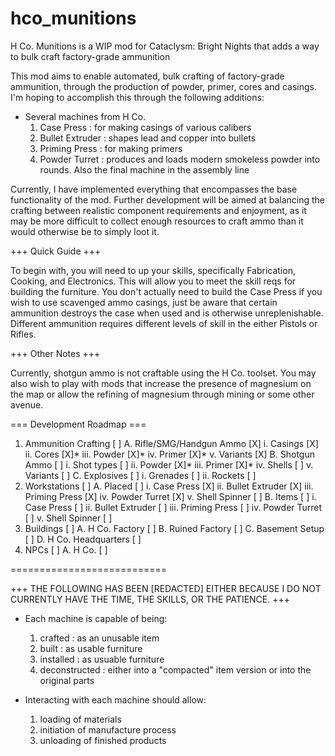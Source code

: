 # hco_munitions
H Co. Munitions is a WIP mod for Cataclysm: Bright Nights that adds a way to bulk craft factory-grade ammunition

This mod aims to enable automated, bulk crafting of factory-grade ammunition, through the production of powder, primer, cores and casings.
I'm hoping to accomplish this through the following additions:

- Several machines from H Co.
  1. Case Press : for making casings of various calibers
  2. Bullet Extruder : shapes lead and copper into bullets
  3. Priming Press : for making primers
  4. Powder Turret : produces and loads modern smokeless powder into rounds. Also the final machine in the assembly line
  
Currently, I have implemented everything that encompasses the base functionality of the mod. Further development will be aimed at balancing the crafting between realistic component requirements and enjoyment, as it may be more difficult to collect enough resources to craft ammo than it would otherwise be to simply loot it.

+++ Quick Guide +++

To begin with, you will need to up your skills, specifically Fabrication, Cooking, and Electronics. This will allow you to meet the skill reqs for building the furniture. You don't actually need to build the Case Press if you wish to use scavenged ammo casings, just be aware that certain ammunition destroys the case when used and is otherwise unreplenishable. Different ammunition requires different levels of skill in the either Pistols or Rifles. 

+++ Other Notes +++

Currently, shotgun ammo is not craftable using the H Co. toolset. You may also wish to play with mods that increase the presence of magnesium on the map or allow the refining of magnesium through mining or some other avenue.

=== Development Roadmap ===

1. Ammunition Crafting      	[ ]
  A. Rifle/SMG/Handgun Ammo 	[X]
    i. Casings              	[X]
	ii. Cores					[X]*
	iii. Powder					[X]*
	iv. Primer					[X]*
	v. Variants					[X]
  B. Shotgun Ammo				[ ]
    i. Shot types				[ ]
	ii. Powder					[X]*
	iii. Primer					[X]*
	iv. Shells					[ ]
	v. Variants					[ ]
  C. Explosives					[ ]
    i. Grenades					[ ]
	ii. Rockets					[ ]
2. Workstations					[ ]
  A. Placed						[ ]
    i. Case Press				[X]
    ii. Bullet Extruder			[X]
    iii. Priming Press			[X]
    iv. Powder Turret			[X]
    v. Shell Spinner			[ ]
  B. Items						[ ]
    i. Case Press				[ ]
    ii. Bullet Extruder			[ ]
    iii. Priming Press			[ ]
    iv. Powder Turret			[ ]
    v. Shell Spinner			[ ]
3. Buildings					[ ]
  A. H Co. Factory				[ ]
  B. Ruined Factory				[ ]
  C. Basement Setup				[ ]
  D. H Co. Headquarters			[ ]
4. NPCs							[ ]
  A. H Co.						[ ]

===========================

+++ THE FOLLOWING HAS BEEN [REDACTED] EITHER BECAUSE I DO NOT CURRENTLY HAVE THE TIME, THE SKILLS, OR THE PATIENCE. +++

- Each machine is capable of being: 
  1. crafted : as an unusable item
  2. built : as usable furniture
  3. installed : as usuable furniture
  4. deconstructed : either into a "compacted" item version or into the original parts

- Interacting with each machine should allow:
  1. loading of materials
  2. initiation of manufacture process
  3. unloading of finished products
